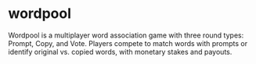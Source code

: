 # wordpool
Wordpool is a multiplayer word association game with three round types: Prompt, Copy, and Vote. Players compete to match words with prompts or identify original vs. copied words, with monetary stakes and payouts.

